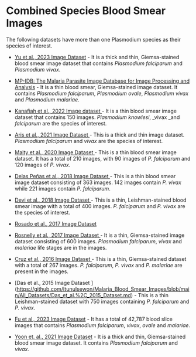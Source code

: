 # Combined Species Blood Smear Images



The following datasets have more than one Plasmodium species as their species of interest.
+ [Yu et al., 2023 Image Dataset](https://github.com/ItunuIsewon/Malaria_Blood_Smear_Images/blob/main/All_Datasets/Yu_et_al.%2C_2023_Dataset.md) - It is a thick and thin, Giemsa-stained blood smear image dataset that contains _Plasmodium falciparum_ and _Plasmodium vivax_.

+ [MP-IDB: The Malaria Parasite Image Database for Image Processing and Analysis](https://github.com/ItunuIsewon/Malaria_Blood_Smear_Images/blob/main/All_Datasets/MP-IDB.md) - It is a thin blood smear, Giemsa-stained image dataset. It contains _Plasmodium falciparum_, _Plasmodium ovale_, _Plasmodium vivax_ and _Plasmodium malariae_.

+ [Kanafiah et al., 2022 Image dataset ](https://github.com/ItunuIsewon/Malaria_Blood_Smear_Images/blob/main/All_Datasets/Kanafiah_et_al.%2C_2022_Dataset.md) - It is a thin blood smear image dataset that contains 150 images. _Plasmodium knowlesi_, _vivax _and _falciparum_ are the species of interest.

+ [Aris et al., 2021 Image Dataset ](https://github.com/ItunuIsewon/Malaria_Blood_Smear_Images/blob/main/All_Datasets/Aris_et_al.%2C_2021_Dataset.md) - This is a thick and thin image dataset. _Plasmodium falciparum_ and _vivax_ are the species of interest. 

+ [Maity et al., 2020 Image Dataset ](https://github.com/ItunuIsewon/Malaria_Blood_Smear_Images/blob/main/All_Datasets/Maity_et_al.%2C_2020_Dataset.md) - This is a thin blood smear image dataset. It has a total of 210 images, with 90 images of _P. falciparum_ and 120 images of _P. vivax_.

+ [Delas Peñas et al., 2018 Image Dataset ](https://github.com/ItunuIsewon/Malaria_Blood_Smear_Images/blob/main/All_Datasets/Delas_Pe%C3%B1as_et_al.%2C_2018_Dataset.md) - This is a thin blood smear image dataset consisting of 363 images. 142 images contain _P. vivax_ while 221 images contain _P. falciparum_.

+ [Devi et al., 2018 Image Dataset ](https://github.com/ItunuIsewon/Malaria_Blood_Smear_Images/blob/main/All_Datasets/Devi_et_al.%2C_2018_Dataset.md) - This is a thin, Leishman-stained blood smear image with a total of 400 images. _P. falciparum_ and _P. vivax_ are the species of interest.

+ [Rosado et al., 2017 Image Dataset ]()

+ [Rosnelly et al., 2017 Image Dataset ](https://github.com/ItunuIsewon/Malaria_Blood_Smear_Images/blob/main/All_Datasets/Rosnelly_et_al.%2C_2017_Dataset.md) - It is a thin, Giemsa-stained image dataset consisting of 600 images. _Plasmodium falciparum_, _vivax_ and _malariae_ life stages are in the images.

+ [Cruz et al., 2016 Image Dataset ](https://github.com/ItunuIsewon/Malaria_Blood_Smear_Images/blob/main/All_Datasets/Cruz_et_al.%2C_2016_Dataset.md) - This is a thin, Giemsa-stained dataset with a total of 267 images. _P. falciparum_, _P. vivax_ and _P. malariae_ are present in the images.

+ [Das et al., 2015 Image Dataset ] (https://github.com/ItunuIsewon/Malaria_Blood_Smear_Images/blob/main/All_Datasets/Das_et_al.%2C_2015_Dataset.md) - This is a thin Leishman-stained dataset with 750 images containing _P. falciparum_ and _P. vivax_.

+ [Fu et al., 2023 Image Dataset](https://github.com/ItunuIsewon/Malaria_Blood_Smear_Images/blob/main/All_Datasets/Fu_et_al.%2C_2023_Dataset.md) - It has a total of 42,787 blood slice images that contains _Plasmodium falciparum_, _vivax_, _ovale_ and _malariae_.

+ [Yoon et. al., 2021 Image Dataset](https://github.com/ItunuIsewon/Malaria_Blood_Smear_Images/blob/main/All_Datasets/Yoon_et_al.%2C_2021_Dataset.md) - It is a thick and thin, Giemsa-stained blood smear image dataset. It contains _Plasmodium falciparum_ and _vivax_.
